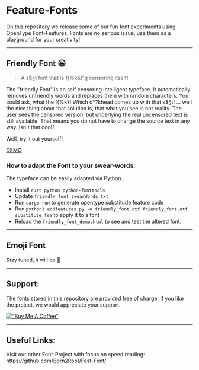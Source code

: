 # Feature-Fonts
On this repository we release some of our fun font experiments using OpenType Font-Features.
Fonts are no serious issue, use them as a playground for your creativity!

---

## Friendly Font 😀
> A s$§t font that is f(%k&!"g censoring itself!

The "friendly Font" is an self censoring intelligent typeface.
It automatically removes unfriendly words and replaces them with random characters.
You could ask, what the f(%k?! Which d*?khead comes up with that s$§t!
... well the nice thing about that solution is, that what you see is not reality.
The user sees the censored version, but underlying the real uncensored text is still available. That means you do not have to change the source text in any way.
Isn't that cool? 

Well, try it out yourself!

[DEMO](https://Born2Root.github.io/Friendly-Font)

### How to adapt the Font to your swear-words:
The typeface can be easily adapted via Python.

- Install `rust python python-fonttools`
- Update `friendly_font_swearWords.txt`
- Run `cargo run` to generate opentype substitude feature code
- Run `python3 addfeatures.py -o friendly_font.otf friendly_font.otf substitute.fea` to apply it to a font
- Reload the `friendly_font_demo.html` to see and test the altered font.

---

## Emoji Font
Stay tuned, it will be 🥳

---

## Support:

The fonts stored in this repository are provided free of charge.
If you like the project, we would appreciate your support.

[!["Buy Me A Coffee"](https://www.buymeacoffee.com/assets/img/custom_images/orange_img.png)](https://www.buymeacoffee.com/born2root)

---
## Useful Links:

Visit our other Font-Project with focus on speed reading:
https://github.com/Born2Root/Fast-Font/



